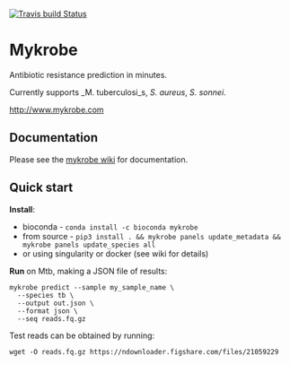 [![Travis build Status](https://travis-ci.com/Mykrobe-tools/mykrobe.svg?branch=master)](https://travis-ci.com/Mykrobe-tools/mykrobe)

# Mykrobe
Antibiotic resistance prediction in minutes. 

Currently supports _M. tuberculosi_s, _S. aureus_, _S. sonnei_.

<http://www.mykrobe.com>


## Documentation

Please see the [mykrobe wiki](https://github.com/Mykrobe-tools/mykrobe/wiki) for documentation.


## Quick start

**Install**:

* bioconda - `conda install -c bioconda mykrobe`
* from source - `pip3 install . && mykrobe panels update_metadata && mykrobe panels update_species all`
* or using singularity or docker (see wiki for details)

**Run** on Mtb, making a JSON file of results:

```
mykrobe predict --sample my_sample_name \
  --species tb \
  --output out.json \
  --format json \
  --seq reads.fq.gz
```


Test reads can be obtained by running:

```
wget -O reads.fq.gz https://ndownloader.figshare.com/files/21059229
```
